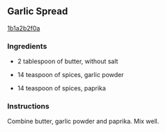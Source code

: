 ## Garlic Spread

[1b1a2b2f0a](http://www.food.com/recipe/garlic-spread-480054)

### Ingredients

 - 2 tablespoon of butter, without salt

 - 14 teaspoon of spices, garlic powder

 - 14 teaspoon of spices, paprika

### Instructions

Combine butter, garlic powder and paprika. Mix well.